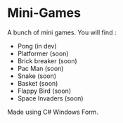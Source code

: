 # Mini-Games
A bunch of mini games.
You will find :
- Pong (in dev)
- Platformer (soon)
- Brick breaker (soon)
- Pac Man (soon)
- Snake (soon)
- Basket (soon)
- Flappy Bird (soon)
- Space Invaders (soon)

Made using C# Windows Form.

